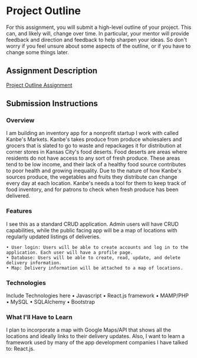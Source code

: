 # Project Outline
For this assignment, you will submit a high-level outline of your project. This can, and likely will, change over time. In particular, your mentor will provide feedback and direction and feedback to help sharpen your ideas. So don't worry if you feel unsure about some aspects of the outline, or if you have to change some things later.

## Assignment Description
[Project Outline Assignment](https://education.launchcode.org/liftoff/assignments/project-outline/)

## Submission Instructions

### Overview
I am building an inventory app for a nonprofit startup I work with called Kanbe's Markets. Kanbe's takes produce from produce wholesalers and grocers that is slated to go to waste and repackages it for distribution at corner stores in Kansas City's food deserts. Food deserts are areas where residents do not have access to any sort of fresh produce. These areas tend to be low income, and their lack of a healthy food source contributes to poor health and growing inequality. Due to the nature of how Kanbe's sources produce, the vegetables and fruits they distribute can change every day at each location. Kanbe's needs a tool for them to keep track of food inventory, and for patrons to check when fresh produce has been delivered. 

### Features
I see this as a standard CRUD application. Admin users will have CRUD capabilities, while the public facing app will be a map of locations with regularly updated listings of deliveries.

    • User login: Users will be able to create accounts and log in to the application. Each user will have a profile page.
    • Database: Users will be able to create, read, update, and delete delivery information.
    • Map: Delivery information will be attached to a map of locations.

### Technologies
Include Technologies here
• Javascript
• React.js framework
• MAMP/PHP
• MySQL
• SQLAlchemy
• Bootstrap

### What I'll Have to Learn
I plan to incorporate a map with Google Maps/API that shows all the locations and ideally links to their delivery updates. Also, I want to learn a framework used by many of the app development companies I have talked to: React.js. 